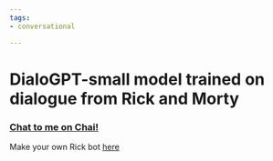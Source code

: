```yaml
---
tags:
- conversational

---
```


# DialoGPT-small model trained on dialogue from Rick and Morty

### [Chat to me on Chai!](https://chai.ml/chat/share/_bot_de374c84-9598-4848-996b-736d0cc02f6b)

Make your own Rick bot [here](https://colab.research.google.com/drive/1o5LxBspm-C28HQvXN-PRQavapDbm5WjG?usp=sharing)
